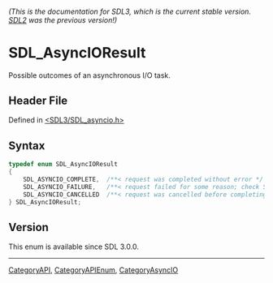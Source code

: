###### (This is the documentation for SDL3, which is the current stable version. [SDL2](https://wiki.libsdl.org/SDL2/) was the previous version!)
# SDL_AsyncIOResult

Possible outcomes of an asynchronous I/O task.

## Header File

Defined in [<SDL3/SDL_asyncio.h>](https://github.com/libsdl-org/SDL/blob/main/include/SDL3/SDL_asyncio.h)

## Syntax

```c
typedef enum SDL_AsyncIOResult
{
    SDL_ASYNCIO_COMPLETE,  /**< request was completed without error */
    SDL_ASYNCIO_FAILURE,   /**< request failed for some reason; check SDL_GetError()! */
    SDL_ASYNCIO_CANCELLED  /**< request was cancelled before completing. */
} SDL_AsyncIOResult;
```

## Version

This enum is available since SDL 3.0.0.

----
[CategoryAPI](CategoryAPI), [CategoryAPIEnum](CategoryAPIEnum), [CategoryAsyncIO](CategoryAsyncIO)

